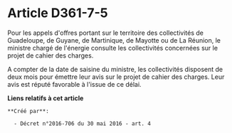 # Article D361-7-5

Pour les appels d'offres portant sur le territoire des collectivités de Guadeloupe, de Guyane, de Martinique, de Mayotte ou
de La Réunion, le ministre chargé de l'énergie consulte les collectivités concernées sur le projet de cahier des charges. 

A compter de la date de saisine du ministre, les collectivités disposent de deux mois pour émettre leur avis sur le projet de
cahier des charges. Leur avis est réputé favorable à l'issue de ce délai.

**Liens relatifs à cet article**

	**Créé par**:

	  - Décret n°2016-706 du 30 mai 2016 - art. 4

